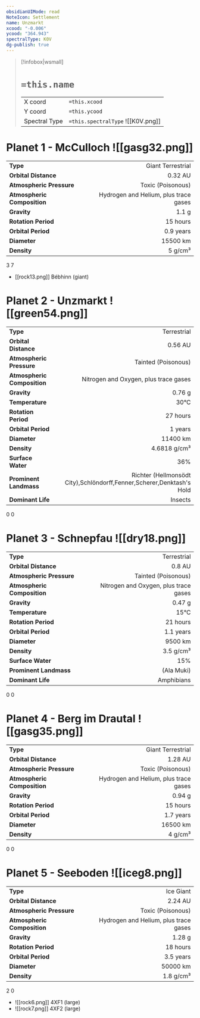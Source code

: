 ```yaml
---
obsidianUIMode: read
NoteIcon: Settlement
name: Unzmarkt
xcood: "-0.006"
ycood: "364.943"
spectralType: K0V
dg-publish: true
---
```

> [!infobox|wsmall]
> # `=this.name`
> | | |
> | - | - |
> | X coord | `=this.xcood` |
> | Y coord| `=this.ycood` |
> | Spectral Type | `=this.spectralType` ![[K0V.png]] |

# Planet 1 - McCulloch ![[gasg32.png]]
|                             |                           |
| --------------------------- | -------------------------:|
| **Type**                    |             Giant Terrestrial |
| **Orbital Distance**        |   0.32 AU |
| **Atmospheric Pressure**    |       Toxic (Poisonous) |
| **Atmospheric Composition** |      Hydrogen and Helium, plus trace gases |
| **Gravity**                 |        1.1 g |
| **Rotation Period**         |  15 hours |
| **Orbital Period** | 0.9 years |
| **Diameter**                |      15500 km | 
| **Density**                 |    5 g/cm³ |



3
7

- [[rock13.png]] Bébhinn (giant)

# Planet 2 - Unzmarkt ![[green54.png]]
|                             |                           |
| --------------------------- | -------------------------:|
| **Type**                    |             Terrestrial |
| **Orbital Distance**        |   0.56 AU |
| **Atmospheric Pressure**    |       Tainted (Poisonous) |
| **Atmospheric Composition** |      Nitrogen and Oxygen, plus trace gases |
| **Gravity**                 |        0.76 g |
| **Temperature**             |    30°C |
| **Rotation Period**         |  27 hours |
| **Orbital Period** | 1 years |
| **Diameter**                |      11400 km | 
| **Density**                 |    4.6818 g/cm³ |
| **Surface Water**           |           36% | 
| **Prominent Landmass**      |         Richter (Hellmonsödt City),Schlöndorff,Fenner,Scherer,Denktash's Hold | 
| **Dominant Life**           |         Insects |



0
0



# Planet 3 - Schnepfau ![[dry18.png]]
|                             |                           |
| --------------------------- | -------------------------:|
| **Type**                    |             Terrestrial |
| **Orbital Distance**        |   0.8 AU |
| **Atmospheric Pressure**    |       Tainted (Poisonous) |
| **Atmospheric Composition** |      Nitrogen and Oxygen, plus trace gases |
| **Gravity**                 |        0.47 g |
| **Temperature**             |    15°C |
| **Rotation Period**         |  21 hours |
| **Orbital Period** | 1.1 years |
| **Diameter**                |      9500 km | 
| **Density**                 |    3.5 g/cm³ |
| **Surface Water**           |           15% | 
| **Prominent Landmass**      |         (Ala Muki) | 
| **Dominant Life**           |         Amphibians |



0
0



# Planet 4 - Berg im Drautal ![[gasg35.png]]
|                             |                           |
| --------------------------- | -------------------------:|
| **Type**                    |             Giant Terrestrial |
| **Orbital Distance**        |   1.28 AU |
| **Atmospheric Pressure**    |       Toxic (Poisonous) |
| **Atmospheric Composition** |      Hydrogen and Helium, plus trace gases |
| **Gravity**                 |        0.94 g |
| **Rotation Period**         |  15 hours |
| **Orbital Period** | 1.7 years |
| **Diameter**                |      16500 km | 
| **Density**                 |    4 g/cm³ |



0
0



# Planet 5 - Seeboden ![[iceg8.png]]
|                             |                           |
| --------------------------- | -------------------------:|
| **Type**                    |             Ice Giant |
| **Orbital Distance**        |   2.24 AU |
| **Atmospheric Pressure**    |       Toxic (Poisonous) |
| **Atmospheric Composition** |      Hydrogen and Helium, plus trace gases |
| **Gravity**                 |        1.28 g |
| **Rotation Period**         |  18 hours |
| **Orbital Period** | 3.5 years |
| **Diameter**                |      50000 km | 
| **Density**                 |    1.8 g/cm³ |



2
0

- ![[rock6.png]] 4XF1 (large)
- ![[rock7.png]] 4XF2 (large)


